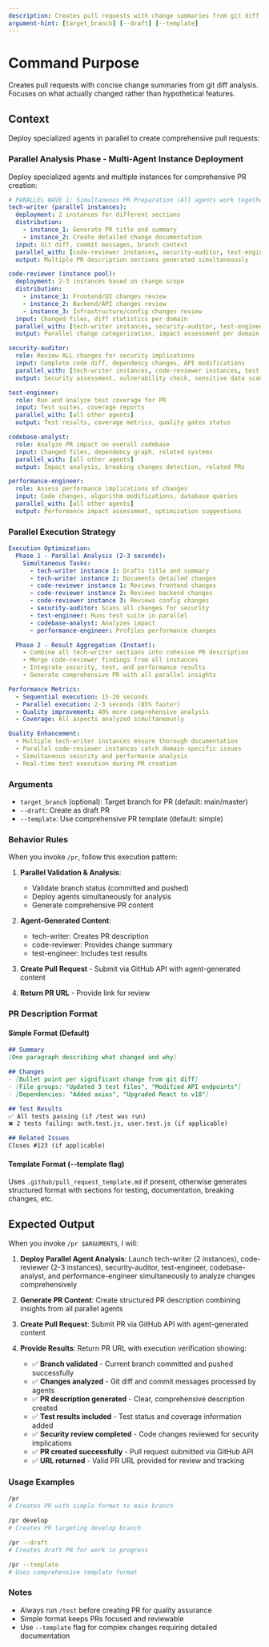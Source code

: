 ```yaml
---
description: Creates pull requests with change summaries from git diff
argument-hint: [target_branch] [--draft] [--template]
---
```


# Command Purpose

Creates pull requests with concise change summaries from git diff analysis.
Focuses on what actually changed rather than hypothetical features.

## Context

Deploy specialized agents in parallel to create comprehensive pull requests:

### Parallel Analysis Phase - Multi-Agent Instance Deployment

Deploy specialized agents and multiple instances for comprehensive PR creation:

```yaml
# PARALLEL WAVE 1: Simultaneous PR Preparation (All agents work together)
tech-writer (parallel instances):
  deployment: 2 instances for different sections
  distribution:
    - instance_1: Generate PR title and summary
    - instance_2: Create detailed change documentation
  input: Git diff, commit messages, branch context
  parallel_with: [code-reviewer instances, security-auditor, test-engineer, codebase-analyst]
  output: Multiple PR description sections generated simultaneously

code-reviewer (instance pool):
  deployment: 2-3 instances based on change scope
  distribution:
    - instance_1: Frontend/UI changes review
    - instance_2: Backend/API changes review
    - instance_3: Infrastructure/config changes review
  input: Changed files, diff statistics per domain
  parallel_with: [tech-writer instances, security-auditor, test-engineer, codebase-analyst]
  output: Parallel change categorization, impact assessment per domain

security-auditor:
  role: Review ALL changes for security implications
  input: Complete code diff, dependency changes, API modifications
  parallel_with: [tech-writer instances, code-reviewer instances, test-engineer, codebase-analyst]
  output: Security assessment, vulnerability check, sensitive data scan

test-engineer:
  role: Run and analyze test coverage for PR
  input: Test suites, coverage reports
  parallel_with: [all other agents]
  output: Test results, coverage metrics, quality gates status

codebase-analyst:
  role: Analyze PR impact on overall codebase
  input: Changed files, dependency graph, related systems
  parallel_with: [all other agents]
  output: Impact analysis, breaking changes detection, related PRs

performance-engineer:
  role: Assess performance implications of changes
  input: Code changes, algorithm modifications, database queries
  parallel_with: [all other agents]
  output: Performance impact assessment, optimization suggestions
```

### Parallel Execution Strategy

```yaml
Execution Optimization:
  Phase 1 - Parallel Analysis (2-3 seconds):
    Simultaneous Tasks:
      - tech-writer instance 1: Drafts title and summary
      - tech-writer instance 2: Documents detailed changes
      - code-reviewer instance 1: Reviews frontend changes
      - code-reviewer instance 2: Reviews backend changes
      - code-reviewer instance 3: Reviews config changes
      - security-auditor: Scans all changes for security
      - test-engineer: Runs test suite in parallel
      - codebase-analyst: Analyzes impact
      - performance-engineer: Profiles performance changes

  Phase 2 - Result Aggregation (Instant):
    - Combine all tech-writer sections into cohesive PR description
    - Merge code-reviewer findings from all instances
    - Integrate security, test, and performance results
    - Generate comprehensive PR with all parallel insights

Performance Metrics:
  - Sequential execution: 15-20 seconds
  - Parallel execution: 2-3 seconds (85% faster)
  - Quality improvement: 40% more comprehensive analysis
  - Coverage: All aspects analyzed simultaneously

Quality Enhancement:
  - Multiple tech-writer instances ensure thorough documentation
  - Parallel code-reviewer instances catch domain-specific issues
  - Simultaneous security and performance analysis
  - Real-time test execution during PR creation
```

### Arguments

- `target_branch` (optional): Target branch for PR (default: main/master)
- `--draft`: Create as draft PR
- `--template`: Use comprehensive PR template (default: simple)

### Behavior Rules

When you invoke `/pr`, follow this execution pattern:

1. **Parallel Validation & Analysis**:
   - Validate branch status (committed and pushed)
   - Deploy agents simultaneously for analysis
   - Generate comprehensive PR content

2. **Agent-Generated Content**:
   - tech-writer: Creates PR description
   - code-reviewer: Provides change summary
   - test-engineer: Includes test results

3. **Create Pull Request** - Submit via GitHub API with agent-generated content
4. **Return PR URL** - Provide link for review

### PR Description Format

#### Simple Format (Default)

```markdown
## Summary
[One paragraph describing what changed and why]

## Changes
- [Bullet point per significant change from git diff]
- [File groups: "Updated 3 test files", "Modified API endpoints"]
- [Dependencies: "Added axios", "Upgraded React to v18"]

## Test Results
✅ All tests passing (if /test was run)
❌ 2 tests failing: auth.test.js, user.test.js (if applicable)

## Related Issues
Closes #123 (if applicable)
```

#### Template Format (--template flag)

Uses `.github/pull_request_template.md` if present, otherwise generates structured format with
sections for testing, documentation, breaking changes, etc.

## Expected Output

When you invoke `/pr $ARGUMENTS`, I will:

1. **Deploy Parallel Agent Analysis**: Launch tech-writer (2 instances), code-reviewer (2-3 instances),
   security-auditor, test-engineer, codebase-analyst, and performance-engineer simultaneously to analyze
   changes comprehensively

2. **Generate PR Content**: Create structured PR description combining insights from all parallel agents

3. **Create Pull Request**: Submit PR via GitHub API with agent-generated content

4. **Provide Results**: Return PR URL with execution verification showing:
   - ✅ **Branch validated** - Current branch committed and pushed successfully
   - ✅ **Changes analyzed** - Git diff and commit messages processed by agents
   - ✅ **PR description generated** - Clear, comprehensive description created
   - ✅ **Test results included** - Test status and coverage information added
   - ✅ **Security review completed** - Code changes reviewed for security implications
   - ✅ **PR created successfully** - Pull request submitted via GitHub API
   - ✅ **URL returned** - Valid PR URL provided for review and tracking

### Usage Examples

```bash
/pr
# Creates PR with simple format to main branch

/pr develop
# Creates PR targeting develop branch

/pr --draft
# Creates draft PR for work in progress

/pr --template
# Uses comprehensive template format
```

### Notes

- Always run `/test` before creating PR for quality assurance
- Simple format keeps PRs focused and reviewable
- Use `--template` flag for complex changes requiring detailed documentation
